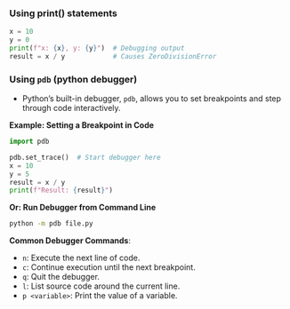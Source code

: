 ### Using print() statements
```python
x = 10
y = 0
print(f"x: {x}, y: {y}")  # Debugging output
result = x / y            # Causes ZeroDivisionError
```

### Using `pdb` (python debugger)
- Python’s built-in debugger, `pdb`, allows you to set breakpoints and step through code interactively.

**Example: Setting a Breakpoint in Code**
```python
import pdb

pdb.set_trace()  # Start debugger here
x = 10
y = 5
result = x / y
print(f"Result: {result}")
```

**Or: Run Debugger from Command Line**
```bash
python -m pdb file.py
```


**Common Debugger Commands**:
- `n`: Execute the next line of code.
- `c`: Continue execution until the next breakpoint.
- `q`: Quit the debugger.
- `l`: List source code around the current line.
- `p <variable>`: Print the value of a variable.